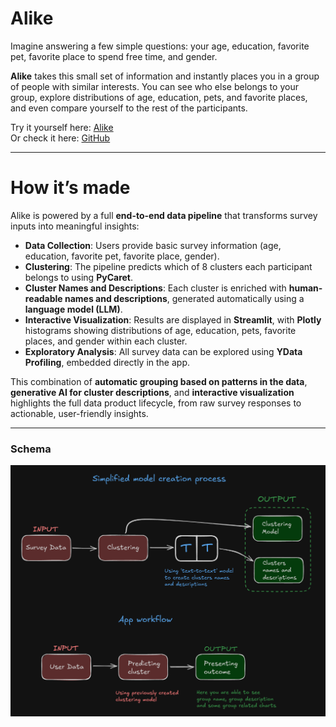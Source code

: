 # Alike

Imagine answering a few simple questions: your age, education, favorite pet, favorite place to spend free time, and gender.

**Alike** takes this small set of information and instantly places you in a group of people with similar interests.
You can see who else belongs to your group, explore distributions of age, education, pets, and favorite places, and even compare yourself to the rest of the participants.

Try it yourself here: [Alike](https://bealike.streamlit.app/)  
Or check it here: [GitHub](https://github.com/pawelkowalik2/Alike)

---

# How it’s made

Alike is powered by a full **end-to-end data pipeline** that transforms survey inputs into meaningful insights:

- **Data Collection**: Users provide basic survey information (age, education, favorite pet, favorite place, gender).
- **Clustering**: The pipeline predicts which of 8 clusters each participant belongs to using **PyCaret**.
- **Cluster Names and Descriptions**: Each cluster is enriched with **human-readable names and descriptions**, generated automatically using a **language model (LLM)**.
- **Interactive Visualization**: Results are displayed in **Streamlit**, with **Plotly** histograms showing distributions of age, education, pets, favorite places, and gender within each cluster.
- **Exploratory Analysis**: All survey data can be explored using **YData Profiling**, embedded directly in the app.

This combination of **automatic grouping based on patterns in the data**, **generative AI for cluster descriptions**, and **interactive visualization** highlights the full data product lifecycle, from raw survey responses to actionable, user-friendly insights.

---

### Schema
[![Loading](../assets/alike.png)](../assets/alike.png)